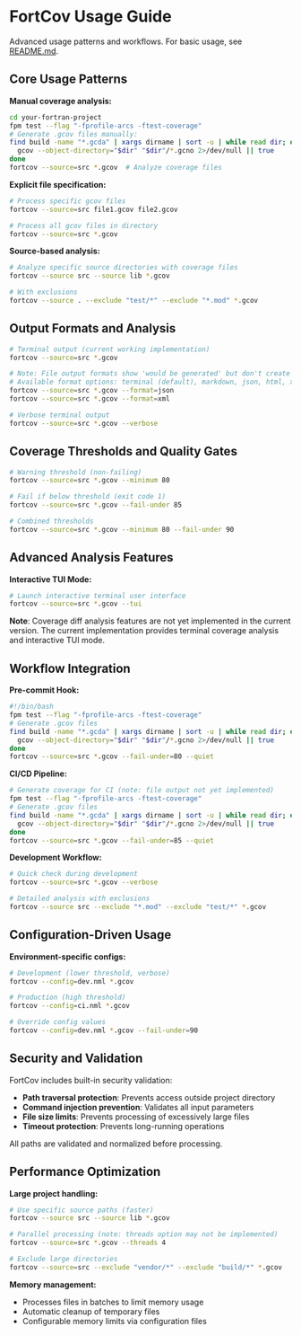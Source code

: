 # FortCov Usage Guide

Advanced usage patterns and workflows. For basic usage, see [README.md](../../README.md).

## Core Usage Patterns

**Manual coverage analysis:**
```bash
cd your-fortran-project
fpm test --flag "-fprofile-arcs -ftest-coverage"
# Generate .gcov files manually:
find build -name "*.gcda" | xargs dirname | sort -u | while read dir; do
  gcov --object-directory="$dir" "$dir"/*.gcno 2>/dev/null || true
done
fortcov --source=src *.gcov  # Analyze coverage files
```

**Explicit file specification:**
```bash
# Process specific gcov files
fortcov --source=src file1.gcov file2.gcov

# Process all gcov files in directory
fortcov --source=src *.gcov
```

**Source-based analysis:**
```bash
# Analyze specific source directories with coverage files
fortcov --source src --source lib *.gcov

# With exclusions
fortcov --source . --exclude "test/*" --exclude "*.mod" *.gcov
```

## Output Formats and Analysis

```bash
# Terminal output (current working implementation)
fortcov --source=src *.gcov

# Note: File output formats show 'would be generated' but don't create files
# Available format options: terminal (default), markdown, json, html, xml
fortcov --source=src *.gcov --format=json
fortcov --source=src *.gcov --format=xml

# Verbose terminal output
fortcov --source=src *.gcov --verbose
```

## Coverage Thresholds and Quality Gates

```bash
# Warning threshold (non-failing)
fortcov --source=src *.gcov --minimum 80

# Fail if below threshold (exit code 1)
fortcov --source=src *.gcov --fail-under 85

# Combined thresholds
fortcov --source=src *.gcov --minimum 80 --fail-under 90
```

## Advanced Analysis Features

**Interactive TUI Mode:**
```bash
# Launch interactive terminal user interface
fortcov --source=src *.gcov --tui
```

**Note**: Coverage diff analysis features are not yet implemented in the current version. The current implementation provides terminal coverage analysis and interactive TUI mode.

## Workflow Integration

**Pre-commit Hook:**
```bash
#!/bin/bash
fpm test --flag "-fprofile-arcs -ftest-coverage"
# Generate .gcov files
find build -name "*.gcda" | xargs dirname | sort -u | while read dir; do
  gcov --object-directory="$dir" "$dir"/*.gcno 2>/dev/null || true
done
fortcov --source=src *.gcov --fail-under=80 --quiet
```

**CI/CD Pipeline:**
```bash
# Generate coverage for CI (note: file output not yet implemented)
fpm test --flag "-fprofile-arcs -ftest-coverage"
# Generate .gcov files
find build -name "*.gcda" | xargs dirname | sort -u | while read dir; do
  gcov --object-directory="$dir" "$dir"/*.gcno 2>/dev/null || true
done
fortcov --source=src *.gcov --fail-under=85 --quiet
```

**Development Workflow:**
```bash
# Quick check during development
fortcov --source=src *.gcov --verbose

# Detailed analysis with exclusions
fortcov --source src --exclude "*.mod" --exclude "test/*" *.gcov
```

## Configuration-Driven Usage

**Environment-specific configs:**
```bash
# Development (lower threshold, verbose)
fortcov --config=dev.nml *.gcov

# Production (high threshold)
fortcov --config=ci.nml *.gcov

# Override config values
fortcov --config=dev.nml *.gcov --fail-under=90
```

## Security and Validation

FortCov includes built-in security validation:

- **Path traversal protection**: Prevents access outside project directory
- **Command injection prevention**: Validates all input parameters
- **File size limits**: Prevents processing of excessively large files
- **Timeout protection**: Prevents long-running operations

All paths are validated and normalized before processing.

## Performance Optimization

**Large project handling:**
```bash
# Use specific source paths (faster)
fortcov --source src --source lib *.gcov

# Parallel processing (note: threads option may not be implemented)
fortcov --source=src *.gcov --threads 4

# Exclude large directories
fortcov --source=src --exclude "vendor/*" --exclude "build/*" *.gcov
```

**Memory management:**
- Processes files in batches to limit memory usage
- Automatic cleanup of temporary files
- Configurable memory limits via configuration files